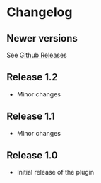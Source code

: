 # Changelog

## Newer versions

See [Github Releases][releases]

## Release 1.2
- Minor changes

## Release 1.1
- Minor changes

## Release 1.0
- Initial release of the plugin

[releases]: https://github.com/jenkinsci/warrior-plugin/releases